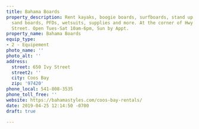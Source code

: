 ```yaml
---
title: Bahama Boards
property_description: Rent kayaks, boogie boards, surfboards, stand up paddleboards,
  sand boards, PFDs, wetsuits, supplies and more. At the corner of Hwy 101 and Ivy
  Street. Open Tues-Sat 10am-6pm, Sun by Appt.
property_name: Bahama Boards
equip_type:
- 2 - Equipement
photo_name: ''
photo_alt: ''
address:
  street: 650 Ivy Street
  street2: ''
  city: Coos Bay
  zip: '97420'
phone_local: 541-808-3535
phone_toll_free: ''
website: https://bahamastyles.com/coos-bay-rentals/
date: 2019-04-25 12:14:50 -0700
draft: true

---
```

